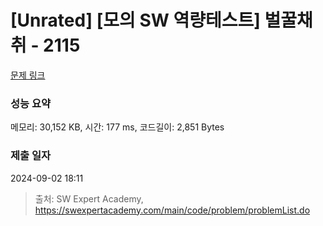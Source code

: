 # [Unrated] [모의 SW 역량테스트] 벌꿀채취 - 2115 

[문제 링크](https://swexpertacademy.com/main/code/problem/problemDetail.do?contestProbId=AV5V4A46AdIDFAWu) 

### 성능 요약

메모리: 30,152 KB, 시간: 177 ms, 코드길이: 2,851 Bytes

### 제출 일자

2024-09-02 18:11



> 출처: SW Expert Academy, https://swexpertacademy.com/main/code/problem/problemList.do